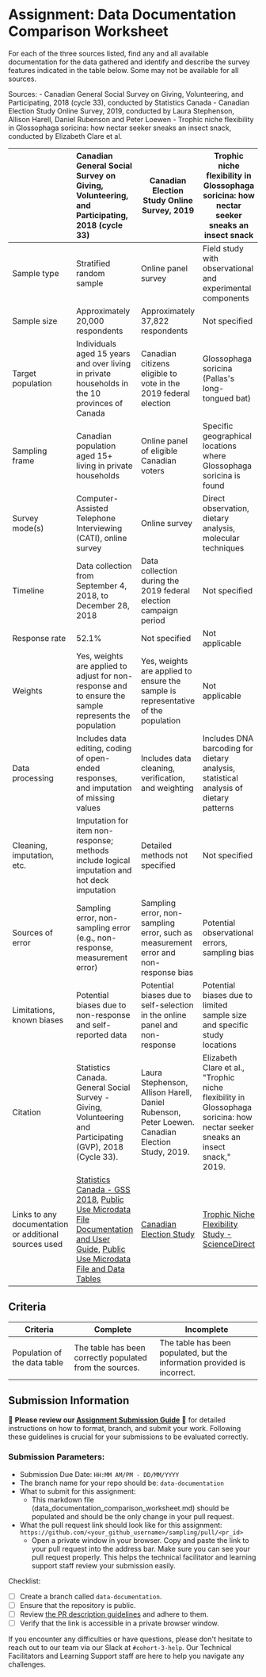 # Assignment: Data Documentation Comparison Worksheet

For each of the three sources listed, find any and all available documentation for the data gathered and identify and describe the survey features indicated in the table below. Some may not be available for all sources.

Sources: - Canadian General Social Survey on Giving, Volunteering, and Participating, 2018 (cycle 33), conducted by Statistics Canada - Canadian Election Study Online Survey, 2019, conducted by Laura Stephenson, Allison Harell, Daniel Rubenson and Peter Loewen - Trophic niche flexibility in Glossophaga soricina: how nectar seeker sneaks an insect snack, conducted by Elizabeth Clare et al.

|                                                       | Canadian General Social Survey on Giving, Volunteering, and Participating, 2018 (cycle 33) | Canadian Election Study Online Survey, 2019 | Trophic niche flexibility in Glossophaga soricina: how nectar seeker sneaks an insect snack |
|----------------|:--------------------|----------------|---------------------|
| Sample type                                           | Stratified random sample | Online panel survey | Field study with observational and experimental components |
| Sample size                                           | Approximately 20,000 respondents | Approximately 37,822 respondents | Not specified |
| Target population                                     | Individuals aged 15 years and over living in private households in the 10 provinces of Canada | Canadian citizens eligible to vote in the 2019 federal election | Glossophaga soricina (Pallas's long-tongued bat) |
| Sampling frame                                        | Canadian population aged 15+ living in private households | Online panel of eligible Canadian voters | Specific geographical locations where Glossophaga soricina is found |
| Survey mode(s)                                        | Computer-Assisted Telephone Interviewing (CATI), online survey | Online survey | Direct observation, dietary analysis, molecular techniques |
| Timeline                                              | Data collection from September 4, 2018, to December 28, 2018 | Data collection during the 2019 federal election campaign period | Not specified |
| Response rate                                         | 52.1% | Not specified | Not applicable |
| Weights                                               | Yes, weights are applied to adjust for non-response and to ensure the sample represents the population | Yes, weights are applied to ensure the sample is representative of the population | Not applicable |
| Data processing                                       | Includes data editing, coding of open-ended responses, and imputation of missing values | Includes data cleaning, verification, and weighting | Includes DNA barcoding for dietary analysis, statistical analysis of dietary patterns |
| Cleaning, imputation, etc.                            | Imputation for item non-response; methods include logical imputation and hot deck imputation | Detailed methods not specified | Not specified |
| Sources of error                                      | Sampling error, non-sampling error (e.g., non-response, measurement error) | Sampling error, non-sampling error, such as measurement error and non-response bias | Potential observational errors, sampling bias |
| Limitations, known biases                             | Potential biases due to non-response and self-reported data | Potential biases due to self-selection in the online panel and non-response | Potential biases due to limited sample size and specific study locations |
| Citation                                              | Statistics Canada. General Social Survey - Giving, Volunteering and Participating (GVP), 2018 (Cycle 33). | Laura Stephenson, Allison Harell, Daniel Rubenson, Peter Loewen. Canadian Election Study, 2019. | Elizabeth Clare et al., "Trophic niche flexibility in Glossophaga soricina: how nectar seeker sneaks an insect snack," 2019. |
| Links to any documentation or additional sources used | [Statistics Canada - GSS 2018](https://www23.statcan.gc.ca/imdb/p3Instr.pl?Function=getInstrumentList&Item_Id=1183690&UL=1V), [Public Use Microdata File Documentation and User Guide](https://www150.statcan.gc.ca/n1/daily-quotidien/210126/dq210126h-info-eng.htm), [Public Use Microdata File and Data Tables](https://www150.statcan.gc.ca/n1/daily-quotidien/210126/dq210126h-info-eng.htm) | [Canadian Election Study](https://ces-eec.org/) | [Trophic Niche Flexibility Study - ScienceDirect](https://www.sciencedirect.com/science/article/abs/pii/S0006320719300134) |

## Criteria

|Criteria|Complete|Incomplete|
|--------|----|----|
|Population of the data table|The table has been correctly populated from the sources.|The table has been populated, but the information provided is incorrect.|

## Submission Information

🚨 **Please review our [Assignment Submission Guide](https://github.com/UofT-DSI/onboarding/blob/main/onboarding_documents/submissions.md)** 🚨 for detailed instructions on how to format, branch, and submit your work. Following these guidelines is crucial for your submissions to be evaluated correctly.

### Submission Parameters:
* Submission Due Date: `HH:MM AM/PM - DD/MM/YYYY`
* The branch name for your repo should be: `data-documentation`
* What to submit for this assignment:
     * This markdown file (data_documentation_comparison_worksheet.md) should be populated and should be the only change in your pull request.
* What the pull request link should look like for this assignment: `https://github.com/<your_github_username>/sampling/pull/<pr_id>`
     * Open a private window in your browser. Copy and paste the link to your pull request into the address bar. Make sure you can see your pull request properly. This helps the technical facilitator and learning support staff review your submission easily.

Checklist:
- [ ] Create a branch called `data-documentation`.
- [ ] Ensure that the repository is public.
- [ ] Review [the PR description guidelines](https://github.com/UofT-DSI/onboarding/blob/main/onboarding_documents/submissions.md#guidelines-for-pull-request-descriptions) and adhere to them.
- [ ] Verify that the link is accessible in a private browser window.

If you encounter any difficulties or have questions, please don't hesitate to reach out to our team via our Slack at `#cohort-3-help`. Our Technical Facilitators and Learning Support staff are here to help you navigate any challenges.
